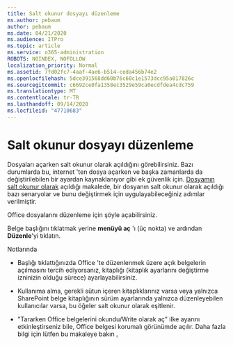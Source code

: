 ```yaml
---
title: Salt okunur dosyayı düzenleme
ms.author: pebaum
author: pebaum
ms.date: 04/21/2020
ms.audience: ITPro
ms.topic: article
ms.service: o365-administration
ROBOTS: NOINDEX, NOFOLLOW
localization_priority: Normal
ms.assetid: 7fd02fc7-4aaf-4ae6-b514-ceda456b74e2
ms.openlocfilehash: 5dce391568dd60b76c60c1e1573dcc95a017826c
ms.sourcegitcommit: c6692ce0fa1358ec3529e59ca0ecdfdea4cdc759
ms.translationtype: MT
ms.contentlocale: tr-TR
ms.lasthandoff: 09/14/2020
ms.locfileid: "47710683"
---
```

# <a name="edit-a-read-only-file"></a>Salt okunur dosyayı düzenleme

Dosyaları açarken salt okunur olarak açıldığını görebilirsiniz. Bazı durumlarda bu, internet 'ten dosya açarken ve başka zamanlarda da değiştirilebilen bir ayardan kaynaklanıyor gibi ek güvenlik için. [Dosyamın salt okunur olarak](https://support.office.com/article/Why-did-my-file-open-read-only-3ab4b792-da50-4b38-8628-14c64e1f1d15) açıldığı makalede, bir dosyanın salt okunur olarak açıldığı bazı senaryolar ve bunu değiştirmek için uygulayabileceğiniz adımlar verilmiştir.

Office dosyalarını düzenleme için şöyle açabilirsiniz.

Belge başlığını tıklatmak yerine **menüyü aç** 'ı (üç nokta) ve ardından **Düzenle**'yi tıklatın.

Notlarında

- Başlığı tıklattığınızda Office 'te düzenlenmek üzere açık belgelerin açılmasını tercih ediyorsanız, kitaplığı (kitaplık ayarlarını değiştirme izninizin olduğu sürece) ayarlayabilirsiniz.

- Kullanıma alma, gerekli sütun içeren kitaplıklarınız varsa veya yalnızca SharePoint belge kitaplığının sürüm ayarlarında yalnızca düzenleyebilen kullanıcılar varsa, bu öğeler salt okunur olarak eşitlenir.

- "Tararken Office belgelerini okundu/Write olarak aç" ilke ayarını etkinleştirseniz bile, Office belgesi korumalı görünümde açılır. Daha fazla bilgi için lütfen bu makaleye bakın [.](https://support.microsoft.com/help/983047/an-office-document-opens-in-protected-view-even-though-you-enable-the)

